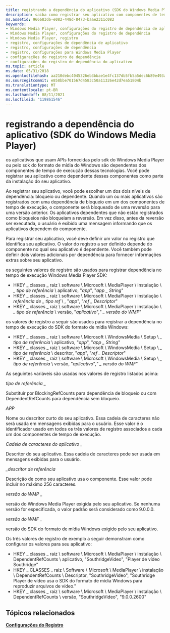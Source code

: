 ```yaml
---
title: registrando a dependência do aplicativo (SDK do Windows Media Player)
description: saiba como registrar seu aplicativo com componentes de tempo de execução das APIs fornecidas pelo SDK do Windows Media Player.
ms.assetid: 966683d6-e082-448d-8473-baae2311c082
keywords:
- Windows Media Player, configurações do registro de dependência de aplicativo
- Windows Media Player, configurações do registro de dependência
- Windows Media Player, registro
- registro, configurações de dependência de aplicativo
- registro, configurações de dependência
- registro, configurações para Windows Media Player
- configurações do registro de dependência
- configurações do registro de dependência do aplicativo
ms.topic: article
ms.date: 05/31/2018
ms.openlocfilehash: aa210debc4045326eb3bbae1e4fc137db5fb5a5dec6b89e493aedd54f110f82f
ms.sourcegitcommit: e858bbe701567d4583c50a11326e42d7ea51804b
ms.translationtype: MT
ms.contentlocale: pt-BR
ms.lasthandoff: 08/11/2021
ms.locfileid: "119861546"
---
```

# <a name="registering-application-dependency-windows-media-player-sdk"></a>registrando a dependência do aplicativo (SDK do Windows Media Player)

os aplicativos que usam APIs fornecidas pelo sdk do Windows Media Player ou pelo sdk do formato de mídia do Windows são dependentes dos componentes de tempo de execução dessas tecnologias. Você pode registrar seu aplicativo como dependente desses componentes como parte da instalação do seu aplicativo.

Ao registrar seu aplicativo, você pode escolher um dos dois níveis de dependência: bloqueio ou dependente. Quando um ou mais aplicativos são registrados com uma dependência de bloqueio em um dos componentes de tempo de execução, o componente será bloqueado de uma reversão para uma versão anterior. Os aplicativos dependentes que não estão registrados como bloqueios não bloqueiam a reversão. Em vez disso, antes da reversão ser executada, o usuário é exibido uma mensagem informando que os aplicativos dependem do componente.

Para registrar seu aplicativo, você deve definir um valor no registro que identifica seu aplicativo. O valor do registro a ser definido depende do componente no qual seu aplicativo é dependente. Você também pode definir dois valores adicionais por dependência para fornecer informações extras sobre seu aplicativo.

os seguintes valores de registro são usados para registrar dependência no tempo de execução Windows Media Player SDK:

-   HKEY \_ classes \_ raiz \\ software \\ Microsoft \\ MediaPlayer \\ instalação \\ *\_ tipo de referência* \\ aplicativo, "*app*", "*app \_ String*"
-   HKEY \_ classes \_ raiz \\ software \\ Microsoft \\ MediaPlayer \\ instalação \\ *referência de \_ tipo ref* \\ , "*app*", "*ref \_ Descriptor*"
-   HKEY \_ classes \_ raiz \\ software \\ Microsoft \\ MediaPlayer \\ instalação \\ *\_ tipo de referência* \\ versão, "*aplicativo*",*" \_ versão do WMP*"

os valores de registro a seguir são usados para registrar a dependência no tempo de execução do SDK do formato de mídia Windows:

-   HKEY \_ classes \_ raiz \\ software \\ Microsoft \\ WindowsMedia \\ Setup \\ *\_ tipo de referência* \\ aplicativo, "*app*", "*app \_ String*"
-   HKEY \_ classes \_ raiz \\ software \\ Microsoft \\ WindowsMedia \\ Setup \\ *\_ tipo de referência* \\ descritor, "*app*", "*ref \_ Descriptor*"
-   HKEY \_ classes \_ raiz \\ software \\ Microsoft \\ WindowsMedia \\ Setup \\ *\_ tipo de referência* \\ versão, "*aplicativo*",*" \_ versão do WMF*"

As seguintes variáveis são usadas nos valores de registro listados acima:

*tipo de referência \_*

Substituir por BlockingRefCounts para dependência de bloqueio ou com DependentRefCounts para dependência sem bloqueio.

*APP*

Nome ou descritor curto do seu aplicativo. Essa cadeia de caracteres não será usada em mensagens exibidas para o usuário. Esse valor é o identificador usado em todos os três valores de registro associados a cada um dos componentes de tempo de execução.

*Cadeia de caracteres do aplicativo \_*

Descritor do seu aplicativo. Essa cadeia de caracteres pode ser usada em mensagens exibidas para o usuário.

*\_descritor de referência*

Descrição de como seu aplicativo usa o componente. Esse valor pode incluir no máximo 256 caracteres.

*versão do WMP \_*

versão do Windows Media Player exigida pelo seu aplicativo. Se nenhuma versão for especificada, o valor padrão será considerado como 9.0.0.0.

*versão do WMF \_*

versão do SDK do formato de mídia Windows exigido pelo seu aplicativo.

Os três valores de registro de exemplo a seguir demonstram como configurar os valores para seu aplicativo:

-   HKEY \_ classes \_ raiz \\ software \\ Microsoft \\ MediaPlayer \\ instalação \\ DependentRefCounts \\ aplicativo, "SouthridgeVideo", "Player de vídeo Southridge"
-   HKEY \_ CLASSES \_ raiz \\ Software \\ Microsoft \\ MediaPlayer \\ instalação \\ DependentRefCounts \\ Descriptor, "SouthridgeVideo", "Southridge Player de vídeo usa o SDK do formato de mídia Windows para reproduzir arquivos de vídeo."
-   HKEY \_ classes \_ raiz \\ software \\ Microsoft \\ MediaPlayer \\ instalação \\ DependentRefCounts \\ versão, "SouthridgeVideo", "9.0.0.2600"

## <a name="related-topics"></a>Tópicos relacionados

<dl> <dt>

[**Configurações do Registro**](registry-settings.md)
</dt> </dl>

 

 




